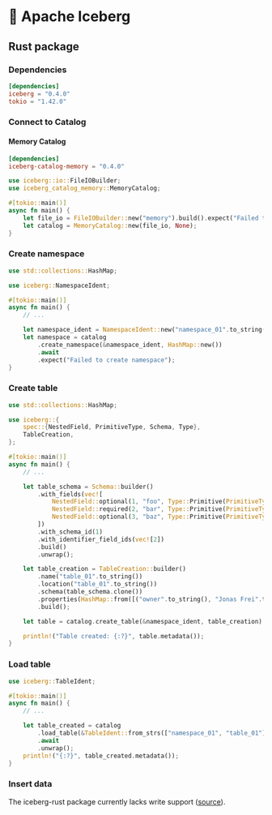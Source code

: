 # 🧊 Apache Iceberg

## Rust package

### Dependencies

```toml
[dependencies]
iceberg = "0.4.0"
tokio = "1.42.0"
```

### Connect to Catalog

#### Memory Catalog

```toml
[dependencies]
iceberg-catalog-memory = "0.4.0"
```

```rust
use iceberg::io::FileIOBuilder;
use iceberg_catalog_memory::MemoryCatalog;

#[tokio::main()]
async fn main() {
    let file_io = FileIOBuilder::new("memory").build().expect("Failed to build file io");
    let catalog = MemoryCatalog::new(file_io, None);
}
```

### Create namespace

```rust
use std::collections::HashMap;

use iceberg::NamespaceIdent;

#[tokio::main()]
async fn main() {
    // ...

    let namespace_ident = NamespaceIdent::new("namespace_01".to_string());
    let namespace = catalog
        .create_namespace(&namespace_ident, HashMap::new())
        .await
        .expect("Failed to create namespace");
}
```

### Create table

```rust
use std::collections::HashMap;

use iceberg::{
    spec::{NestedField, PrimitiveType, Schema, Type},
    TableCreation,
};

#[tokio::main()]
async fn main() {
    // ...

    let table_schema = Schema::builder()
        .with_fields(vec![
            NestedField::optional(1, "foo", Type::Primitive(PrimitiveType::String)).into(),
            NestedField::required(2, "bar", Type::Primitive(PrimitiveType::Int)).into(),
            NestedField::optional(3, "baz", Type::Primitive(PrimitiveType::Boolean)).into(),
        ])
        .with_schema_id(1)
        .with_identifier_field_ids(vec![2])
        .build()
        .unwrap();

    let table_creation = TableCreation::builder()
        .name("table_01".to_string())
        .location("table_01".to_string())
        .schema(table_schema.clone())
        .properties(HashMap::from([("owner".to_string(), "Jonas Frei".to_string())]))
        .build();

    let table = catalog.create_table(&namespace_ident, table_creation).await.unwrap();

    println!("Table created: {:?}", table.metadata());
}
```

### Load table

```rust
use iceberg::TableIdent;

#[tokio::main()]
async fn main() {
    // ...

    let table_created = catalog
        .load_table(&TableIdent::from_strs(["namespace_01", "table_01"]).unwrap())
        .await
        .unwrap();
    println!("{:?}", table_created.metadata());
}
```

### Insert data

The iceberg-rust package currently lacks write support ([source](https://github.com/apache/iceberg-rust/issues/700)).
